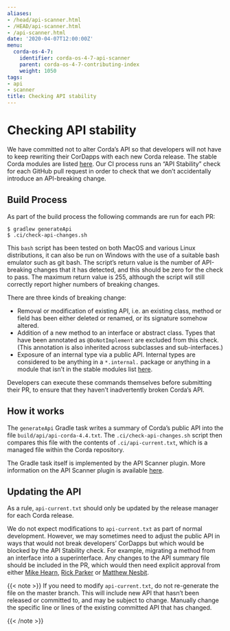 ```yaml
---
aliases:
- /head/api-scanner.html
- /HEAD/api-scanner.html
- /api-scanner.html
date: '2020-04-07T12:00:00Z'
menu:
  corda-os-4-7:
    identifier: corda-os-4-7-api-scanner
    parent: corda-os-4-7-contributing-index
    weight: 1050
tags:
- api
- scanner
title: Checking API stability
---
```



# Checking API stability

We have committed not to alter Corda’s API so that developers will not have to keep rewriting their CorDapps with each
new Corda release. The stable Corda modules are listed [here](api-stability-guarantees.md#internal-apis-and-stability-guarantees). Our CI process runs an “API Stability”
check for each GitHub pull request in order to check that we don’t accidentally introduce an API-breaking change.


## Build Process

As part of the build process the following commands are run for each PR:

```shell
$ gradlew generateApi
$ .ci/check-api-changes.sh
```

This `bash` script has been tested on both MacOS and various Linux distributions, it can also be run on Windows with the
use of a suitable bash emulator such as git bash. The script’s return value is the number of API-breaking changes that it
has detected, and this should be zero for the check to pass. The maximum return value is 255, although the script will still
correctly report higher numbers of breaking changes.

There are three kinds of breaking change:


* Removal or modification of existing API, i.e. an existing class, method or field has been either deleted or renamed, or
its signature somehow altered.
* Addition of a new method to an interface or abstract class. Types that have been annotated as `@DoNotImplement` are
excluded from this check. (This annotation is also inherited across subclasses and sub-interfaces.)
* Exposure of an internal type via a public API. Internal types are considered to be anything in a `*.internal.` package
or anything in a module that isn’t in the stable modules list [here](api-stability-guarantees.md#internal-apis-and-stability-guarantees).

Developers can execute these commands themselves before submitting their PR, to ensure that they haven’t inadvertently
broken Corda’s API.


## How it works

The `generateApi` Gradle task writes a summary of Corda’s public API into the file `build/api/api-corda-4.4.txt`.
The `.ci/check-api-changes.sh` script then compares this file with the contents of `.ci/api-current.txt`, which is a
managed file within the Corda repository.

The Gradle task itself is implemented by the API Scanner plugin. More information on the API Scanner plugin is available [here](https://github.com/corda/corda-gradle-plugins/tree/master/api-scanner).


## Updating the API

As a rule, `api-current.txt` should only be updated by the release manager for each Corda release.

We do not expect modifications to `api-current.txt` as part of normal development. However, we may sometimes need to adjust
the public API in ways that would not break developers’ CorDapps but which would be blocked by the API Stability check.
For example, migrating a method from an interface into a superinterface. Any changes to the API summary file should be
included in the PR, which would then need explicit approval from either [Mike Hearn](https://github.com/mikehearn), [Rick Parker](https://github.com/rick-r3) or [Matthew Nesbit](https://github.com/mnesbit).

{{< note >}}
If you need to modify `api-current.txt`, do not re-generate the file on the master branch. This will include new API that
hasn’t been released or committed to, and may be subject to change. Manually change the specific line or lines of the
existing committed API that has changed.

{{< /note >}}
